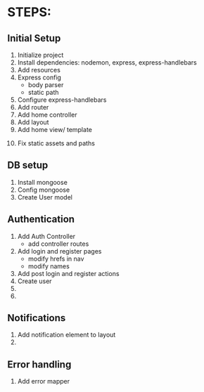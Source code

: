 # STEPS:

## Initial Setup
1. Initialize project
2. Install dependencies: nodemon, express, express-handlebars
3. Add resources
4. Express config
    * body parser
    * static path
5. Configure express-handlebars
6. Add router
7. Add home controller
8. Add layout
9. Add home view/ template
<!-- check loading -->
10. Fix static assets and paths

## DB setup
1. Install mongoose
2. Config mongoose
3. Create User model


## Authentication 
1. Add Auth Controller
    * add controller routes
2. Add login  and register pages
    * modify hrefs in nav
    * modify names
3. Add post login and register actions
4. Create user
5. 
6. 

## Notifications
1. Add notification element to layout
2. 

## Error handling
1. Add error mapper

